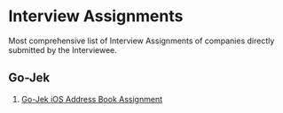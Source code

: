 # Interview Assignments
Most comprehensive list of Interview Assignments of companies directly submitted by the Interviewee.

## Go-Jek
1. [Go-Jek iOS Address Book Assignment](/Go-Jek/GO-JEK-Assignment)
